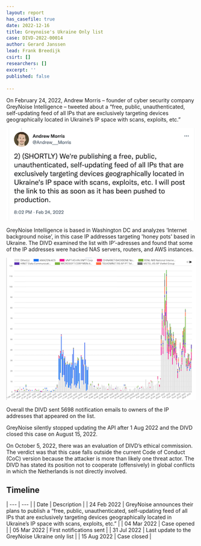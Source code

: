 ```yaml
---
layout: report
has_casefile: true
date: 2022-12-16
title: Greynoise's Ukraine Only list
case: DIVD-2022-00014
author: Gerard Janssen
lead: Frank Breedijk
csirt: []
researchers: []
excerpt: ''
published: false

---
```

On February 24, 2022, Andrew Morris – founder of cyber security company GreyNoise Intelligence – tweeted about a “free, public, unauthenticated, self-updating feed of all IPs that are exclusively targeting devices geographically located in Ukraine’s IP space with scans, exploits, etc.”

![](/uploads/screenshot-andrew-morris-2.png)

GreyNoise Intelligence is based in Washington DC and analyzes ‘Internet background noise’, in this case IP addresses targeting 'honey pots' based in Ukraine. The DIVD examined the list with IP’-adresses and found that some of the IP addresses were hacked NAS servers, routers, and AWS instances. 

![Two waves of activity](/uploads/greynoiseukrainonlygraph2.png "Servers targeting honey pots in Ukraine")

Overall the DIVD sent 5698 notification emails to owners of the IP addresses that appeared on the list.

GreyNoise silently stopped updating the API after 1 Aug 2022 and the DIVD closed this case on August 15, 2022.

On October 5, 2022, there was an evaluation of DIVD’s ethical commission. The verdict was that this case falls outside the current Code of Conduct (CoC) version because the attacker is more than likely one threat actor. The DIVD has stated its position not to cooperate (offensively) in global conflicts in which the Netherlands is not directly involved.

## **Timeline**

| --- | --- |
| Date | Description |
| 24 Feb 2022 | GreyNoise announces their plans to publish a “free, public, unauthenticated, self-updating feed of all IPs that are exclusively targeting devices geographically located in Ukraine’s IP space with scans, exploits, etc.” |
| 04 Mar 2022 | Case opened |
| 05 Mar 2022 | First notifications sent |
|  31 Jul 2022 | Last update to the GreyNoise Ukraine only list |
| 15 Aug 2022 | Case closed |